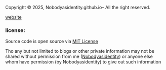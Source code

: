 Copyright © 2025, Nobodyasidentity.github.io– All the right reserved.

[website](https://nobodyasidentity.github.io/)
### license:
Source code is open source via [MIT License](https://github.com/Nobodyasidentity/Nobodyasidentity.github.io/blob/main/MIT-LICENSE)

Tho any but not limited to blogs or other private information may not be shared without permission from me ([Nobodyasidentity](https://github.com/Nobodyasidentity)) or anyone else whom have permission (by Nobodyasidentity) to give out such information
